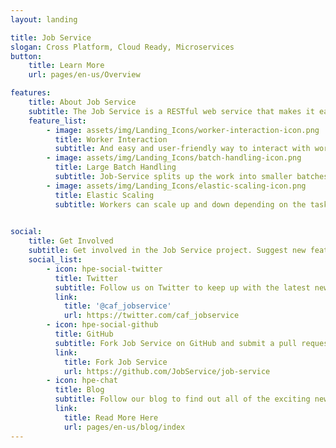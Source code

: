 ```yaml
---
layout: landing

title: Job Service
slogan: Cross Platform, Cloud Ready, Microservices
button:
    title: Learn More
    url: pages/en-us/Overview

features:
    title: About Job Service
    subtitle: The Job Service is a RESTful web service that makes it easy for you to use and receive feedback from Worker Framework microservices (workers).
    feature_list:
        - image: assets/img/Landing_Icons/worker-interaction-icon.png
          title: Worker Interaction
          subtitle: And easy and user-friendly way to interact with workers and receive feedback about progress on their tasks.
        - image: assets/img/Landing_Icons/batch-handling-icon.png
          title: Large Batch Handling
          subtitle: Job-Service splits up the work into smaller batches, and can also process these items in parallel, improving performance and saving time.
        - image: assets/img/Landing_Icons/elastic-scaling-icon.png
          title: Elastic Scaling
          subtitle: Workers can scale up and down depending on the task at hand. Providing optimal resources to each process to get the job done quickly and safely.
        

social:
    title: Get Involved
    subtitle: Get involved in the Job Service project. Suggest new features, report issues or take part in development.
    social_list:
        - icon: hpe-social-twitter
          title: Twitter
          subtitle: Follow us on Twitter to keep up with the latest news and updates from the team or to get in touch with us!
          link:
            title: '@caf_jobservice'
            url: https://twitter.com/caf_jobservice
        - icon: hpe-social-github
          title: GitHub
          subtitle: Fork Job Service on GitHub and submit a pull request to help contribute to the project! Or if you have discovered an issue, report it to us.
          link:
            title: Fork Job Service
            url: https://github.com/JobService/job-service
        - icon: hpe-chat
          title: Blog
          subtitle: Follow our blog to find out all of the exciting news and announcements regarding Job Service.
          link:
            title: Read More Here
            url: pages/en-us/blog/index
---
```

